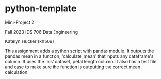 # python-template
Mini-Project 2

Fall 2023 IDS 706 Data Engineering

Katelyn Hucker (kh509)

This assignment adds a python script with pandas module.  It outputs the pandas mean in a function, 'calculate_mean' that inputs any dataframe's column. It uses the 'iris' dataset, petal length column. It also has a test file and case to make sure the function is outputting the correct mean calculation. 
